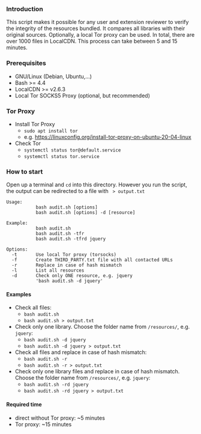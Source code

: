 ### Introduction
This script makes it possible for any user and extension reviewer to verify the integrity of the resources bundled. It compares all libraries with their original sources. Optionally, a local Tor proxy can be used. In total, there are over 1000 files in LocalCDN. This process can take between 5 and 15 minutes.

### Prerequisites
* GNU/Linux (Debian, Ubuntu,...)
* Bash >= 4.4
* LocalCDN >= v2.6.3
* Local Tor SOCKS5 Proxy (optional, but recommended)

### Tor Proxy
* Install Tor Proxy
  * `sudo apt install tor`
  * e.g. https://linuxconfig.org/install-tor-proxy-on-ubuntu-20-04-linux
* Check Tor
  * `systemctl status tor@default.service`
  * `systemctl status tor.service`

### How to start
Open up a terminal and `cd` into this directory. However you run the script, the output can be redirected to a file with ` > output.txt`
```
Usage:
           bash audit.sh [options]
           bash audit.sh [options] -d [resource]

Example:
           bash audit.sh
           bash audit.sh -tfr
           bash audit.sh -tfrd jquery

Options:
  -t       Use local Tor proxy (torsocks)
  -f       Create THIRD_PARTY.txt file with all contacted URLs
  -r       Replace in case of hash mismatch
  -l       List all resources
  -d       Check only ONE resource, e.g. jquery
           'bash audit.sh -d jquery'
```
#### Examples
* Check all files:
  * `bash audit.sh`
  * `bash audit.sh > output.txt`
* Check only one library. Choose the folder name from `/resources/`, e.g. `jquery`:
  * `bash audit.sh -d jquery`
  * `bash audit.sh -d jquery > output.txt`
* Check all files and replace in case of hash mismatch:
  * `bash audit.sh -r`
  * `bash audit.sh -r > output.txt`
* Check only one library files and replace in case of hash mismatch. Choose the folder name from `/resources/`, e.g. `jquery`:
  * `bash audit.sh -rd jquery`
  * `bash audit.sh -rd jquery > output.txt`

#### Required time
* direct without Tor proxy: ~5 minutes
* Tor proxy: ~15 minutes
